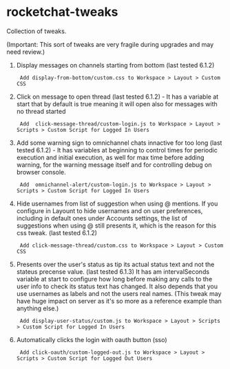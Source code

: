 # rocketchat-tweaks
Collection of tweaks.

(Important: This sort of tweaks are very fragile during upgrades and may need review.)

1. Display messages on channels starting from bottom (last tested 6.1.2)

        Add display-from-bottom/custom.css to Workspace > Layout > Custom CSS

2. Click on message to open thread (last tested 6.1.2) - It has a variable at start that by default is true meaning it will open also for messages with no thread started

        Add  click-message-thread/custom-login.js to Workspace > Layout > Scripts > Custom Script for Logged In Users

3. Add some warning sign to omnichannel chats innactive for too long (last tested 6.1.2) - It has variables at beginning to control times for periodic execution and initial execution, as well for max time before adding warning, for the warning message itself and for controlling debug on browser console. 


        Add  omnichannel-alert/custom-login.js to Workspace > Layout > Scripts > Custom Script for Logged In Users

4. Hide usernames from list of suggestion when using @ mentions. If you configure in Layount to hide usernames and on user preferences, including in default ones under Accounts settings, the list of suggestions when using @ still presents it, which is the reason for this css tweak. (last tested 6.1.2)

        Add click-message-thread/custom.css to Workspace > Layout > Custom CSS

5. Presents over the user's status as tip its actual status text and not the stateus precense value. (last tested 6.1.3) It has am intervalSeconds variable at start to configure how long before making any calls to the user info to check its status text has changed. It also depends that you use usernames as labels and not the users real names. (This tweak may have huge impact on server as it's so more as a reference example than anything else.)

        Add display-user-status/custom.js to Workspace > Layout > Scripts > Custom Script for Logged In Users

6. Automatically clicks the login with oauth button (sso)

        Add click-oauth/custom-logged-out.js to Workspace > Layout > Scripts > Custom Script for Logged Out Users


